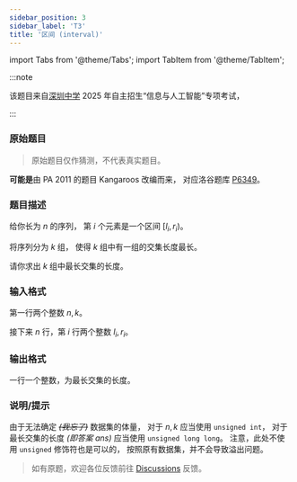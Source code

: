 ```yaml
---
sidebar_position: 3
sidebar_label: 'T3'
title: '区间 (interval)'
---
```

import Tabs from '@theme/Tabs';
import TabItem from '@theme/TabItem';

:::note

该题目来自[深圳中学](https://shenzhong.net/) 2025 年自主招生“信息与人工智能”专项考试，

:::

### 原始题目

> 原始题目仅作猜测，不代表真实题目。

**可能是**由 PA 2011 的题目 Kangaroos 改编而来，
对应洛谷题库 [P6349](https://www.luogu.com.cn/problem/P6349)。

### 题目描述

给你长为 $n$ 的序列，
第 $i$ 个元素是一个区间 $[l_i,r_i)$。

将序列分为 $k$ 组，
使得 $k$ 组中有一组的交集长度最长。

请你求出 $k$ 组中最长交集的长度。

### 输入格式

第一行两个整数 $n,k$。

接下来 $n$ 行，第 $i$ 行两个整数 $l_i,r_i$。

### 输出格式

一行一个整数，为最长交集的长度。

### 说明/提示

由于无法确定 ~~_(我忘了)_~~ 数据集的体量，
对于 $n,k$ 应当使用 `unsigned int`，
对于最长交集的长度 _(即答案 $ans$)_ 应当使用 `unsigned long long`。
注意，此处不使用 `unsigned` 修饰符也是可以的，
按照原有数据集，并不会导致溢出问题。

> 如有原题，欢迎各位反馈前往 [Discussions](https://github.com/CoolCLK/tutorial/discussions) 反馈。